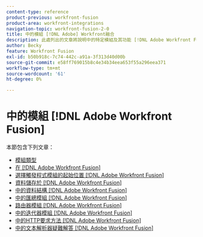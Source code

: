 ```yaml
---
content-type: reference
product-previous: workfront-fusion
product-area: workfront-integrations
navigation-topic: workfront-fusion-2-0
title: 中的模組 [!DNL Adobe] Workfront融合
description: 此處列出的文章將說明中的特定模組及其功能 [!DNL Adobe Workfront Fusion].
author: Becky
feature: Workfront Fusion
exl-id: b50b918c-7c74-442c-a91a-3f313d40d00b
source-git-commit: e58ff769015b8c4e34b34eea653f55a296eea371
workflow-type: tm+mt
source-wordcount: '61'
ht-degree: 0%

---
```


# 中的模組 [!DNL Adobe Workfront Fusion]

本節包含下列文章：

* [模組類型](../../workfront-fusion/modules/module-types.md)
* [在 [!DNL Adobe Workfront Fusion]](../../workfront-fusion/modules/configure-a-modules-settings.md)
* [選擇觸發程式模組的起始位置 [!DNL Adobe Workfront Fusion]](../../workfront-fusion/modules/choose-where-trigger-module-starts.md)
* [資料儲存於 [!DNL Adobe Workfront Fusion]](../../workfront-fusion/modules/data-stores.md)
* [中的資料結構 [!DNL Adobe Workfront Fusion]](../../workfront-fusion/modules/data-structures.md)
* [中的匯總模組 [!DNL Adobe Workfront Fusion]](../../workfront-fusion/modules/aggregator-module.md)
* [路由器模組 [!DNL Adobe Workfront Fusion]](../../workfront-fusion/modules/router-module.md)
* [中的迭代器模組 [!DNL Adobe Workfront Fusion]](../../workfront-fusion/modules/iterator-module.md)
* [中的HTTP要求方法 [!DNL Adobe Workfront Fusion]](../../workfront-fusion/modules/http-request-methods.md)
* [中的文本解析器疑難解答 [!DNL Adobe Workfront Fusion]](../../workfront-fusion/modules/text-parser-troubleshooting.md)
